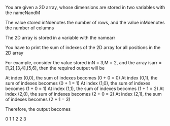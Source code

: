 You are given a 2D array, whose dimensions are stored in two variables with the nameNandM

The value stored inNdenotes the number of rows, and the value inMdenotes the number of columns

The 2D array is stored in a variable with the namearr

You have to print the sum of indexes of the 2D array for all positions in the 2D array

For example, consider the value stored inN = 3,M = 2, and the array isarr = [1,2],[3,4],[5,6], then the required output will be

At index (0,0), the sum of indexes becomes (0 + 0 = 0)
At index (0,1), the sum of indexes becomes (0 + 1 = 1)
At index (1,0), the sum of indexes becomes (1 + 0 = 1)
At index (1,1), the sum of indexes becomes (1 + 1 = 2)
At index (2,0), the sum of indexes becomes (2 + 0 = 2)
At index (2,1), the sum of indexes becomes (2 + 1 = 3)

Therefore, the output becomes 

0 1
1 2
2 3
